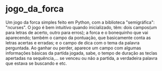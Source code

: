# jogo_da_forca
Um jogo da forca simples feito em Python, com a biblioteca "semigráfica": "ncurses". O jogo é bem intuitívo quando inicializado, têm: dois campos(um para letras de acerto, outro para erros); a forca e o bonequinho que vai aparecendo; também o campo da pontuação, que basicamente conta as letras acertas e erradas; e o campo de dica com o tema da palavra perguntada. Ao ganhar ou perder, aparece um campo com algumas informações básicas da partida jogada, sabe, o tempo de duração as teclas apertadas na sequência,... se venceu ou não a partida, a verdadeira palavra que estava se buscando e etc.
